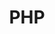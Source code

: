 ---
title: "PHP"
logo: 'https://cdn.jsdelivr.net/gh/devicons/devicon/icons/php/php-plain.svg'
rangeHaut: false
rangeBas: true
---